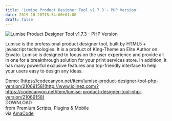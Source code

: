 ```yaml
---
title: 'Lumise Product Designer Tool v1.7.3 - PHP Version'
date: 2019-10-20T15:34:00+01:00
draft: false
---
```


![Lumise Product Designer Tool v1.7.3 - PHP Version](http://www.codelist.cc/uploads/posts/2019-10/1571581816_lumise.jpg "Lumise Product Designer Tool v1.7.3 - PHP Version")  
  
Lumise is the professional product designer tool, built by HTML5 + javascript technologies. It is a product of King-Theme an Elite Author on Envato. Lumise is designed to focus on the user experience and provide all in one for a breakthrough solution for your print services store. In addition, it has many powerful exclusive features and top-friendly interface to help your users easy to design any ideas.  
  
Demo: [https://codecanyon.net/item/lumise-product-designer-tool-php-version/21069158](http://www.lolinez.com/?https://codecanyon.net/item/lumise-product-designer-tool-php-version/21069158)  
DOWNLOAD  
from Premium Scripts, Plugins & Mobile  
via [AmaCode](https://amazcode.ooo)